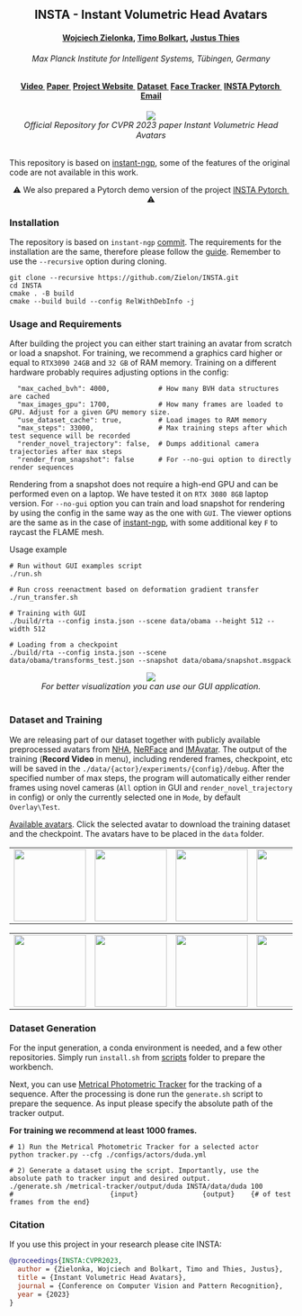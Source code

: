 <h2 align="center"><b>INSTA - Instant Volumetric Head Avatars</b></h2>

<h4 align="center"><b><a href="https://zielon.github.io/" target="_blank">Wojciech Zielonka</a>, <a href="https://sites.google.com/site/bolkartt/" target="_blank">Timo Bolkart</a>, <a href="https://justusthies.github.io/" target="_blank">Justus Thies</a></b></h4>

<h6 align="center"><i>Max Planck Institute for Intelligent Systems, Tübingen, Germany</i></h6>

<h4 align="center">
<a href="https://youtu.be/HOgaeWTih7Q" target="_blank">Video&nbsp</a>
<a href="https://arxiv.org/pdf/2211.12499v2.pdf" target="_blank">Paper&nbsp</a>
<a href="https://zielon.github.io/insta/" target="_blank">Project Website&nbsp</a>
<a href="https://keeper.mpdl.mpg.de/d/5ea4d2c300e9444a8b0b/" target="_blank"><b>Dataset&nbsp</b></a>
<a href="https://github.com/Zielon/metrical-tracker" target="_blank">Face Tracker&nbsp</a>
<a href="https://github.com/Zielon/INSTA-pytorch" target="_blank">INSTA Pytorch&nbsp</a>
<a href="mailto:&#105;&#110;&#115;&#116;&#97;&#64;&#116;&#117;&#101;&#46;&#109;&#112;&#103;&#46;&#100;&#101;">Email</a>
</h4>

<div align="center"> 
<img src="documents/faces.gif">
<br>
<i style="font-size: 1.05em;">Official Repository for CVPR 2023 paper Instant Volumetric Head Avatars</i>
</div>
<br>

This repository is based on [instant-ngp](https://github.com/NVlabs/instant-ngp), some of the features of the original code are not available in this work.

<div align="center"> 
&#x26A0 We also prepared a Pytorch demo version of the project <a href="https://github.com/Zielon/INSTA-pytorch" target="_blank">INSTA Pytorch&nbsp</a> &#x26A0
</div>

### Installation

The repository is based on `instant-ngp` [commit](https://github.com/NVlabs/instant-ngp/tree/e7631da9fca9d0f3467f826fccd7a5849b3f6309). The requirements for the installation are the same, therefore please follow the [guide](https://github.com/NVlabs/instant-ngp#building-instant-ngp-windows--linux).
Remember to use the `--recursive` option during cloning.

```shell
git clone --recursive https://github.com/Zielon/INSTA.git
cd INSTA
cmake . -B build
cmake --build build --config RelWithDebInfo -j
```

### Usage and Requirements

After building the project you can either start training an avatar from scratch or load a snapshot. For training, we recommend a graphics card higher or equal to `RTX3090 24GB` and `32 GB` of RAM memory. Training on a different hardware probably requires adjusting options in the config:
```shell
  "max_cached_bvh": 4000,            # How many BVH data structures are cached
  "max_images_gpu": 1700,            # How many frames are loaded to GPU. Adjust for a given GPU memory size.
  "use_dataset_cache": true,         # Load images to RAM memory
  "max_steps": 33000,                # Max training steps after which test sequence will be recorded
  "render_novel_trajectory": false,  # Dumps additional camera trajectories after max steps
  "render_from_snapshot": false      # For --no-gui option to directly render sequences
```
Rendering from a snapshot does not require a high-end GPU and can be performed even on a laptop. We have tested it on `RTX 3080 8GB` laptop version. For `--no-gui` option you can train and load snapshot for rendering by using the config in the same way as the one with `GUI`.
The viewer options are the same as in the case of [instant-ngp](https://github.com/NVlabs/instant-ngp#keyboard-shortcuts-and-recommended-controls), with some additional key `F` to raycast the FLAME mesh.

Usage example

```shell
# Run without GUI examples script
./run.sh

# Run cross reenactment based on deformation gradient transfer
./run_transfer.sh

# Training with GUI
./build/rta --config insta.json --scene data/obama --height 512 --width 512

# Loading from a checkpoint
./build/rta --config insta.json --scene data/obama/transforms_test.json --snapshot data/obama/snapshot.msgpack
```

<div align="center"> 
<img src="documents/insta.gif">
<br>
<i style="font-size: 1.05em;">For better visualization you can use our GUI application.</i>
</div>
<br>

### Dataset and Training

We are releasing part of our dataset together with publicly available preprocessed avatars from [NHA](https://github.com/philgras/neural-head-avatars), [NeRFace](https://github.com/gafniguy/4D-Facial-Avatars) and [IMAvatar](https://github.com/zhengyuf/IMavatar).
The output of the training (**Record Video** in menu), including rendered frames, checkpoint, etc will be saved in the `./data/{actor}/experiments/{config}/debug`.
After the specified number of max steps, the program will automatically either render frames using novel cameras (`All` option in GUI and `render_novel_trajectory` in config) or only the currently selected one in `Mode`, by default `Overlay\Test`.

[Available avatars](https://drive.google.com/drive/folders/1LsVvr7PPwGlyK0qiTuDVUz4ihreHJgut?usp=sharing). Click the selected avatar to download the training dataset and the checkpoint. The avatars have to be placed in the `data` folder.
<div align="center" dis>
    <table class="images" width="100%"  style="border:0px solid white; width:100%;">
        <tr style="border: 0px;">
            <td style="border: 0px;"><a href="https://drive.google.com/file/d/1fUs_TkPE5dxuostXafBPIOnoGBGWMWdr/view?usp=sharing"><img src="documents/gifs/justin.gif" height="128" width="128"></a></td>
            <td style="border: 0px;"><a href="https://drive.google.com/file/d/1OVMab86QiGJsXFK90owZ-Pnv1kxPn83v/view?usp=sharing"><img src="documents/gifs/nf_03.gif" height="128" width="128"></a></td>
            <td style="border: 0px;"><a href="https://drive.google.com/file/d/1egl1Rg6b75T3hiuxFlkNZGfW745Fo0SZ/view?usp=sharing"><img src="documents/gifs/nf_01.gif" height="128" width="128"></a></td>
            <td style="border: 0px;"><a href="https://drive.google.com/file/d/1RFsuzjfuZvUvhE2rrR-et41s7-6ZTRt0/view?usp=sharing"><img src="documents/gifs/marcel.gif" height="128" width="128"></a></td>
            <td style="border: 0px;"><a href="https://drive.google.com/file/d/1xHiDH_B2Qv0a5wgrieD1WmoxBnOfuw9u/view?usp=sharing"><img src="documents/gifs/biden.gif" height="128" width="128"></a></td>
        </tr>
    </table>
    <table class="images" width="100%"  style="border:0px solid white; width:100%;">
        <tr style="border: 0px;">
            <td style="border: 0px;"><a href="https://drive.google.com/file/d/19clpdq6eQ4kcD9ndjrANu8q0iW774LYR/view?usp=sharing"><img src="documents/gifs/obama.gif" height="128" width="128"></a></td>
            <td style="border: 0px;"><a href="https://drive.google.com/file/d/1e3gMUcozIzC3ZOmjl8dA3hfQdYRpu2e-/view?usp=sharing"><img src="documents/gifs/wojtek_1.gif" height="128" width="128"></a></td>
            <td style="border: 0px;"><a href="https://drive.google.com/file/d/1a9z8C7HueAFzExQL-C1SQu9EHdJApxdY/view?usp=sharing"><img src="documents/gifs/malte_1.gif" height="128" width="128"></a></td>
            <td style="border: 0px;"><a href="https://drive.google.com/file/d/1hq0O5yF1jQAIOF8eMgbAjD3ZlIM5Tv9Y/view?usp=sharing"><img src="documents/gifs/bala.gif" height="128" width="128"></a></td>
            <td style="border: 0px;"><a href="https://drive.google.com/file/d/1ttoQfGfa3eRETc1uxLo4unjvxOiRzcCY/view?usp=sharing"><img src="documents/gifs/person_0004.gif" height="128" width="128"></a></td>
        </tr>
    </table>
</div>

### Dataset Generation

For the input generation, a conda environment is needed, and a few other repositories. Simply run `install.sh` from [scripts](https://github.com/Zielon/INSTA/tree/master/scripts) folder to prepare the workbench.

Next, you can use [Metrical Photometric Tracker](https://github.com/Zielon/metrical-tracker) for the tracking of a sequence. After the processing is done run the `generate.sh` script to prepare the sequence. As input please specify the absolute path of the tracker output.

**For training we recommend at least 1000 frames.**

```shell
# 1) Run the Metrical Photometric Tracker for a selected actor
python tracker.py --cfg ./configs/actors/duda.yml

# 2) Generate a dataset using the script. Importantly, use the absolute path to tracker input and desired output.
./generate.sh /metrical-tracker/output/duda INSTA/data/duda 100
#                        {input}                {output}    {# of test frames from the end}
```

### Citation

If you use this project in your research please cite INSTA:

```bibtex
@proceedings{INSTA:CVPR2023,
  author = {Zielonka, Wojciech and Bolkart, Timo and Thies, Justus},
  title = {Instant Volumetric Head Avatars},
  journal = {Conference on Computer Vision and Pattern Recognition},
  year = {2023}
}
```
